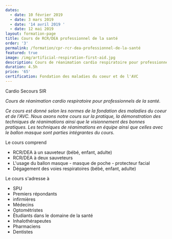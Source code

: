 ```yaml
---
dates:
  - date: 10 février 2019
  - date: 3 mars 2019
  - date: '14 avril 2019 '
  - date: 12 mai 2019
layout: formation-page
title: Cours de RCR/DEA professionnel de la santé
order: '3'
permalink: /formation/cpr-rcr-dea-professionnel-de-la-santé
featured: true
image: /img/artificial-respiration-first-aid.jpg
description: Cours de réanimation cardio respiratoire pour professionnel de la santé
duration: 4.5h
price: '65'
certification: Fondation des maladies du coeur et de l'AVC
---
```

Cardio Secours SIR 

_Cours de réanimation cardio respiratoire pour professionnels de la santé._

_Ce cours est donné selon les normes de la fondation des maladies du coeur et de l'AVC. Nous axons notre cours sur la pratique, la démonstration des techniques de réanimations ainsi que le visionnement des bonnes pratiques. Les techniques de réanimations en équipe ainsi que celles avec le ballon masque sont parties intégrantes du cours._

Le cours comprend

* RCR/DEA à un sauveteur (bébé, enfant, adulte)
* RCR/DEA à deux sauveteurs
* L'usage du ballon masque - masque de poche - protecteur facial
* Dégagement des voies respiratoires (bébé, enfant, adulte)

Le cours s'adresse à

* SPU
* Premiers répondants
* infirmières
* Médecins
* Optométristes
* Étudiants dans le domaine de la santé
* Inhalothérapeutes
* Pharmaciens
* Dentistes
